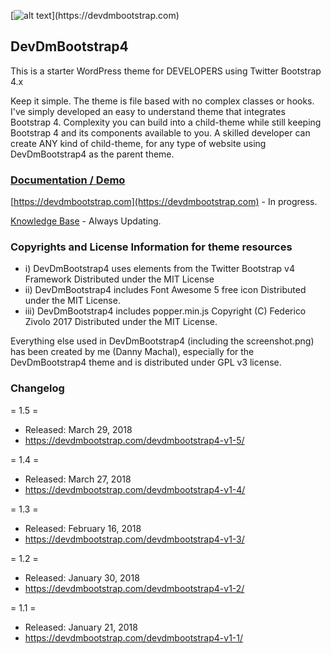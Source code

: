 [![alt text](https://devdmbootstrap.com/wp-content/uploads/DevDmBootstrap4-final-1.png "https://devdmbootstrap.com")](https://devdmbootstrap.com)


## DevDmBootstrap4

This is a starter WordPress theme for DEVELOPERS using Twitter Bootstrap 4.x

Keep it simple. The theme is file based with no complex classes or hooks. I've simply developed an easy to understand theme that integrates Bootstrap 4. Complexity you can build into a child-theme while still keeping Bootstrap 4 and its components available to you. A skilled developer can create ANY kind of child-theme, for any type of website using DevDmBootstrap4 as the parent theme.

### [Documentation / Demo](https://devdmbootstrap.com)

[https://devdmbootstrap.com](https://devdmbootstrap.com) - In progress.

[Knowledge Base](https://devdmbootstrap.com/knowledge-base/) - Always Updating.

### Copyrights and License Information for theme resources

* i) DevDmBootstrap4 uses elements from the Twitter Bootstrap v4 Framework Distributed under the MIT License
* ii) DevDmBootstrap4 includes Font Awesome 5 free icon Distributed under the MIT License.
* iii) DevDmBootstrap4 includes popper.min.js Copyright (C) Federico Zivolo 2017 Distributed under the MIT License.

Everything else used in DevDmBootstrap4 (including the screenshot.png) has been created by me (Danny Machal), especially for the DevDmBootstrap4 theme and is distributed under GPL v3 license.

### Changelog

= 1.5 =
* Released: March 29, 2018
* https://devdmbootstrap.com/devdmbootstrap4-v1-5/

= 1.4 =
* Released: March 27, 2018
* https://devdmbootstrap.com/devdmbootstrap4-v1-4/

= 1.3 =
* Released: February 16, 2018
* https://devdmbootstrap.com/devdmbootstrap4-v1-3/

= 1.2 =
* Released: January 30, 2018
* https://devdmbootstrap.com/devdmbootstrap4-v1-2/

= 1.1 =
* Released: January 21, 2018
* https://devdmbootstrap.com/devdmbootstrap4-v1-1/
